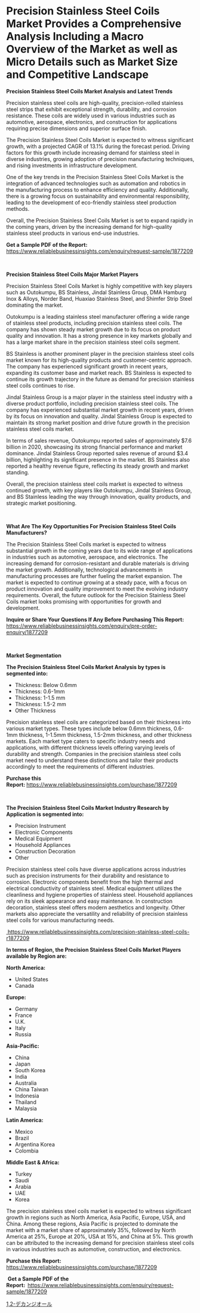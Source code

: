 <p><h1>Precision Stainless Steel Coils Market Provides a Comprehensive Analysis Including a Macro Overview of the Market as well as Micro Details such as Market Size and Competitive Landscape</h1></p><p><strong>Precision Stainless Steel Coils Market Analysis and Latest Trends</strong></p>
<p><p>Precision stainless steel coils are high-quality, precision-rolled stainless steel strips that exhibit exceptional strength, durability, and corrosion resistance. These coils are widely used in various industries such as automotive, aerospace, electronics, and construction for applications requiring precise dimensions and superior surface finish.</p><p>The Precision Stainless Steel Coils Market is expected to witness significant growth, with a projected CAGR of 13.1% during the forecast period. Driving factors for this growth include increasing demand for stainless steel in diverse industries, growing adoption of precision manufacturing techniques, and rising investments in infrastructure development.</p><p>One of the key trends in the Precision Stainless Steel Coils Market is the integration of advanced technologies such as automation and robotics in the manufacturing process to enhance efficiency and quality. Additionally, there is a growing focus on sustainability and environmental responsibility, leading to the development of eco-friendly stainless steel production methods.</p><p>Overall, the Precision Stainless Steel Coils Market is set to expand rapidly in the coming years, driven by the increasing demand for high-quality stainless steel products in various end-use industries.</p></p>
<p><strong>Get a Sample PDF of the Report:&nbsp;</strong> <a href="https://www.reliablebusinessinsights.com/enquiry/request-sample/1877209">https://www.reliablebusinessinsights.com/enquiry/request-sample/1877209</a></p>
<p>&nbsp;</p>
<p><strong>Precision Stainless Steel Coils Major Market Players</strong></p>
<p><p>Precision Stainless Steel Coils Market is highly competitive with key players such as Outokumpu, BS Stainless, Jindal Stainless Group, DMA Hamburg Inox & Alloys, Norder Band, Huaxiao Stainless Steel, and Shimfer Strip Steel dominating the market. </p><p>Outokumpu is a leading stainless steel manufacturer offering a wide range of stainless steel products, including precision stainless steel coils. The company has shown steady market growth due to its focus on product quality and innovation. It has a strong presence in key markets globally and has a large market share in the precision stainless steel coils segment.</p><p>BS Stainless is another prominent player in the precision stainless steel coils market known for its high-quality products and customer-centric approach. The company has experienced significant growth in recent years, expanding its customer base and market reach. BS Stainless is expected to continue its growth trajectory in the future as demand for precision stainless steel coils continues to rise.</p><p>Jindal Stainless Group is a major player in the stainless steel industry with a diverse product portfolio, including precision stainless steel coils. The company has experienced substantial market growth in recent years, driven by its focus on innovation and quality. Jindal Stainless Group is expected to maintain its strong market position and drive future growth in the precision stainless steel coils market.</p><p>In terms of sales revenue, Outokumpu reported sales of approximately $7.6 billion in 2020, showcasing its strong financial performance and market dominance. Jindal Stainless Group reported sales revenue of around $3.4 billion, highlighting its significant presence in the market. BS Stainless also reported a healthy revenue figure, reflecting its steady growth and market standing.</p><p>Overall, the precision stainless steel coils market is expected to witness continued growth, with key players like Outokumpu, Jindal Stainless Group, and BS Stainless leading the way through innovation, quality products, and strategic market positioning.</p></p>
<p>&nbsp;</p>
<p><strong>What Are The Key Opportunities For Precision Stainless Steel Coils Manufacturers?</strong></p>
<p><p>The Precision Stainless Steel Coils market is expected to witness substantial growth in the coming years due to its wide range of applications in industries such as automotive, aerospace, and electronics. The increasing demand for corrosion-resistant and durable materials is driving the market growth. Additionally, technological advancements in manufacturing processes are further fueling the market expansion. The market is expected to continue growing at a steady pace, with a focus on product innovation and quality improvement to meet the evolving industry requirements. Overall, the future outlook for the Precision Stainless Steel Coils market looks promising with opportunities for growth and development.</p></p>
<p><strong>Inquire or Share Your Questions If Any Before Purchasing This Report:</strong> <a href="https://www.reliablebusinessinsights.com/enquiry/pre-order-enquiry/1877209">https://www.reliablebusinessinsights.com/enquiry/pre-order-enquiry/1877209</a></p>
<p>&nbsp;</p>
<p><strong>Market Segmentation</strong></p>
<p><strong>The Precision Stainless Steel Coils Market Analysis by types is segmented into:</strong></p>
<p><ul><li>Thickness: Below 0.6mm</li><li>Thickness: 0.6-1mm</li><li>Thickness: 1-1.5 mm</li><li>Thickness: 1.5-2 mm</li><li>Other Thickness</li></ul></p>
<p><p>Precision stainless steel coils are categorized based on their thickness into various market types. These types include below 0.6mm thickness, 0.6-1mm thickness, 1-1.5mm thickness, 1.5-2mm thickness, and other thickness markets. Each market type caters to specific industry needs and applications, with different thickness levels offering varying levels of durability and strength. Companies in the precision stainless steel coils market need to understand these distinctions and tailor their products accordingly to meet the requirements of different industries.</p></p>
<p><strong>Purchase this Report:&nbsp;</strong><a href="https://www.reliablebusinessinsights.com/purchase/1877209">https://www.reliablebusinessinsights.com/purchase/1877209</a></p>
<p>&nbsp;</p>
<p><strong>The Precision Stainless Steel Coils Market Industry Research by Application is segmented into:</strong></p>
<p><ul><li>Precision Instrument</li><li>Electronic Components</li><li>Medical Equipment</li><li>Household Appliances</li><li>Construction Decoration</li><li>Other</li></ul></p>
<p><p>Precision stainless steel coils have diverse applications across industries such as precision instruments for their durability and resistance to corrosion. Electronic components benefit from the high thermal and electrical conductivity of stainless steel. Medical equipment utilizes the cleanliness and hygiene properties of stainless steel. Household appliances rely on its sleek appearance and easy maintenance. In construction decoration, stainless steel offers modern aesthetics and longevity. Other markets also appreciate the versatility and reliability of precision stainless steel coils for various manufacturing needs.</p></p>
<p><a href="https://www.reliablebusinessinsights.com/precision-stainless-steel-coils-r1877209">&nbsp;https://www.reliablebusinessinsights.com/precision-stainless-steel-coils-r1877209</a></p>
<p><strong>In terms of Region, the Precision Stainless Steel Coils Market Players available by Region are:</strong></p>
<p>
    <p> <strong> North America: </strong>
        <ul>
            <li>United States</li>
            <li>Canada</li>
        </ul>
        </p> 
    <p> <strong> Europe: </strong>
        <ul>
            <li>Germany</li>
            <li>France</li>
            <li>U.K.</li>
            <li>Italy</li>
            <li>Russia</li>
        </ul>
        </p> 
    <p> <strong> Asia-Pacific: </strong>
        <ul>
            <li>China</li>
            <li>Japan</li>
            <li>South Korea</li>
            <li>India</li>
            <li>Australia</li>
            <li>China Taiwan</li>
            <li>Indonesia</li>
            <li>Thailand</li>
            <li>Malaysia</li>
        </ul>
        </p> 
    <p> <strong> Latin America: </strong>
        <ul>
            <li>Mexico</li>
            <li>Brazil</li>
            <li>Argentina Korea</li>
            <li>Colombia</li>
        </ul>
        </p> 
    <p> <strong> Middle East & Africa: </strong>
        <ul>
            <li>Turkey</li>
            <li>Saudi</li>
            <li>Arabia</li>
            <li>UAE</li>
            <li>Korea</li>
        </ul>
    </p>
    </p>
<p><p>The precision stainless steel coils market is expected to witness significant growth in regions such as North America, Asia Pacific, Europe, USA, and China. Among these regions, Asia Pacific is projected to dominate the market with a market share of approximately 35%, followed by North America at 25%, Europe at 20%, USA at 15%, and China at 5%. This growth can be attributed to the increasing demand for precision stainless steel coils in various industries such as automotive, construction, and electronics.</p></p>
<p><strong>Purchase this Report: </strong><a href="https://www.reliablebusinessinsights.com/purchase/1877209">https://www.reliablebusinessinsights.com/purchase/1877209</a></p>
<p>&nbsp;<strong>Get a Sample PDF of the Report:&nbsp;&nbsp;</strong><a href="https://www.reliablebusinessinsights.com/enquiry/request-sample/1877209">https://www.reliablebusinessinsights.com/enquiry/request-sample/1877209</a></p>
<p><strong></strong></p>
<p><p><a href="https://github.com/BrionnaBoyle/Market-Research-Report-List-1/blob/main/8037322138709.md">1,2-デカンジオール</a></p></p>